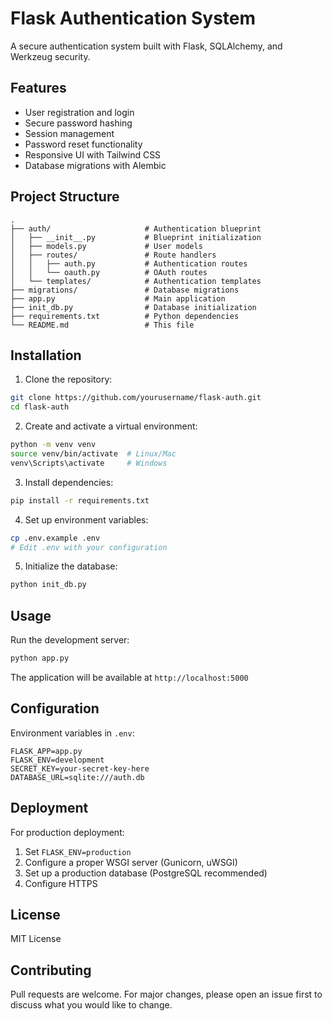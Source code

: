 # Flask Authentication System

A secure authentication system built with Flask, SQLAlchemy, and Werkzeug security.

## Features

- User registration and login
- Secure password hashing
- Session management
- Password reset functionality
- Responsive UI with Tailwind CSS
- Database migrations with Alembic

## Project Structure

```
.
├── auth/                     # Authentication blueprint
│   ├── __init__.py           # Blueprint initialization
│   ├── models.py             # User models
│   ├── routes/               # Route handlers
│   │   ├── auth.py           # Authentication routes
│   │   └── oauth.py          # OAuth routes
│   └── templates/            # Authentication templates
├── migrations/               # Database migrations
├── app.py                    # Main application
├── init_db.py                # Database initialization
├── requirements.txt          # Python dependencies
└── README.md                 # This file
```

## Installation

1. Clone the repository:

```bash
git clone https://github.com/yourusername/flask-auth.git
cd flask-auth
```

2. Create and activate a virtual environment:

```bash
python -m venv venv
source venv/bin/activate  # Linux/Mac
venv\Scripts\activate     # Windows
```

3. Install dependencies:

```bash
pip install -r requirements.txt
```

4. Set up environment variables:

```bash
cp .env.example .env
# Edit .env with your configuration
```

5. Initialize the database:

```bash
python init_db.py
```

## Usage

Run the development server:

```bash
python app.py
```

The application will be available at `http://localhost:5000`

## Configuration

Environment variables in `.env`:

```
FLASK_APP=app.py
FLASK_ENV=development
SECRET_KEY=your-secret-key-here
DATABASE_URL=sqlite:///auth.db
```

## Deployment

For production deployment:

1. Set `FLASK_ENV=production`
2. Configure a proper WSGI server (Gunicorn, uWSGI)
3. Set up a production database (PostgreSQL recommended)
4. Configure HTTPS

## License

MIT License

## Contributing

Pull requests are welcome. For major changes, please open an issue first to discuss what you would like to change.
